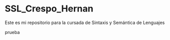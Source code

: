 # SSL_Crespo_Hernan

Este es mi repositorio para la cursada de Sintaxis y Semántica de Lenguajes


prueba